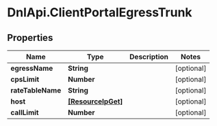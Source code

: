 # DnlApi.ClientPortalEgressTrunk

## Properties
Name | Type | Description | Notes
------------ | ------------- | ------------- | -------------
**egressName** | **String** |  | [optional] 
**cpsLimit** | **Number** |  | [optional] 
**rateTableName** | **String** |  | [optional] 
**host** | [**[ResourceIpGet]**](ResourceIpGet.md) |  | [optional] 
**callLimit** | **Number** |  | [optional] 


